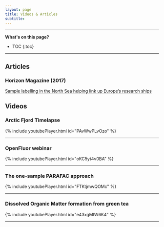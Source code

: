 ```yaml
---
layout: page
title: Videos & Articles
subtitle: 
---
```


---
__What's on this page?__

- TOC
{:toc}



---
## Articles


### Horizon Magazine (2017)

[Sample labelling in the North Sea helping link up Europe’s research ships](https://www.google.dk/url?sa=t&rct=j&q=&esrc=s&source=web&cd=1&cad=rja&uact=8&ved=0ahUKEwi3x_CuvrbUAhUJvRQKHepcCsMQFggtMAA&url=https%3A%2F%2Fhorizon-magazine.eu%2Farticle%2Fsample-labelling-north-sea-helping-link-europe-s-research-ships_en.html&usg=AFQjCNFlad7AOsdklOy_E8SvzM-IzCXWdQ)

## Videos


### Arctic Fjord Timelapse

{% include youtubePlayer.html id="PAvWwPLvOzo" %}

---

### OpenFluor webinar

{% include youtubePlayer.html id="oKC5yt4v0BA" %}

---

### The one-sample PARAFAC approach

{% include youtubePlayer.html id="FTKtjmwQOMc" %}

---

### Dissolved Organic Matter formation from green tea

{% include youtubePlayer.html id="e43xgMIW6K4" %}

---
